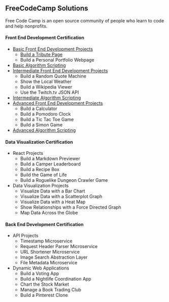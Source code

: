 ## FreeCodeCamp Solutions

Free Code Camp is an open source community of people who learn to code and help nonprofits.

#### Front End Development Certification

* [Basic Front End Development Projects](https://github.com/bomholt/FreeCodeCamp_solutions/tree/master/basic_front_end_development_projects)
    * [Build a Tribute Page](https://michaelbomholt.com/freecodecamp_solutions/basic_front_end_development_projects/tribute_page/)
    * Build a Personal Portfolio Webpage
* [Basic Algorithm Scripting](https://github.com/bomholt/FreeCodeCamp_solutions/tree/master/basic_algorithm_scripting)
* [Intermediate Front End Development Projects](https://github.com/bomholt/FreeCodeCamp_solutions/tree/master/intermediate_front_end_development_projects)
    * Build a Random Quote Machine
    * Show the Local Weather
    * Build a Wikipedia Viewer
    * Use the Twitch.tv JSON API
* [Intermediate Algorithm Scripting](https://github.com/bomholt/FreeCodeCamp_solutions/tree/master/intermediate_algorithm_scripting)
* [Advanced Front End Development Projects](https://github.com/bomholt/FreeCodeCamp_solutions/tree/master/advanced_front_end_development_projects)
    * Build a Calculator
    * Build a Pomodoro Clock
    * Build a Tic Tac Toe Game
    * Build a Simon Game
* [Advanced Algorithm Scripting](https://github.com/bomholt/FreeCodeCamp_solutions/tree/master/advanced_algorithm_scripting)

#### Data Visualization Certification

* React Projects
    * Build a Markdown Previewer
    * Build a Camper Leaderboard
    * Build a Recipe Box
    * Build the Game of Life
    * Build a Roguelike Dungeon Crawler Game
* Data Visualization Projects
    * Visualize Data with a Bar Chart
    * Visualize Data with a Scatterplot Graph
    * Visualize Data with a Heat Map
    * Show Relationships with a Force Directed Graph
    * Map Data Across the Globe

#### Back End Development Certification

* API Projects
    * Timestamp Microservice
    * Request Header Parser Microservice
    * URL Shortener Microservice
    * Image Search Abstraction Layer
    * File Metadata Microservice
* Dynamic Web Applications
    * Build a Voting App
    * Build a Nightlife Coordination App
    * Chart the Stock Market
    * Manage a Book Trading Club
    * Build a Pinterest Clone
